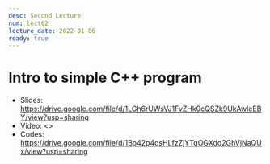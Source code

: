 ```yaml
---
desc: Second Lecture
num: lect02
lecture_date: 2022-01-06
ready: true
---
```


# Intro to simple C++ program

* Slides: <https://drive.google.com/file/d/1LGh6rUWsVJ1FvZHk0cQSZk9UkAwleEBY/view?usp=sharing>
* Video: <>
* Codes: <https://drive.google.com/file/d/1Bo42p4qsHLfzZjYTqOGXdq2GhVjNaQUx/view?usp=sharing>
